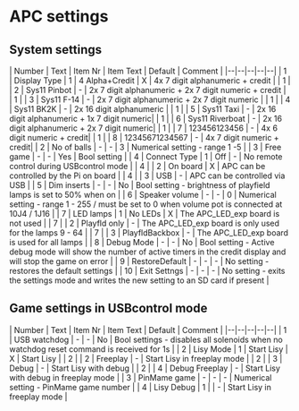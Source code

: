 # APC settings

## System settings

| Number | Text  | Item Nr | Item Text | Default | Comment |
|--|--|--|--|--|
| 1 | Display Type | 1 | 4 Alpha+Credit | X | 4x 7 digit alphanumeric + credit |
| 1 |  | 2 | Sys11 Pinbot | - | 2x 7 digit alphanumeric + 2x 7 digit numeric + credit |
| 1 |  | 3 | Sys11 F-14 | - | 2x 7 digit alphanumeric + 2x 7 digit numeric |
| 1 |  | 4 | Sys11 BK2K | - | 2x 16 digit alphanumeric |
| 1 |  | 5 | Sys11 Taxi | - | 2x 16 digit alphanumeric + 1x 7 digit numeric|
| 1 |  | 6 | Sys11 Riverboat | - | 2x 16 digit alphanumeric + 2x 7 digit numeric|
| 1 |  | 7 | 123456123456 | - | 4x 6 digit numeric + credit|
| 1 |  | 8 | 12345671234567 | - | 4x 7 digit numeric + credit|
| 2 | No of balls | - | - | 3 | Numerical setting - range 1 -5 |
| 3 | Free game | - | - | Yes | Bool setting |
| 4 | Connect Type | 1 | Off | - | No remote control during USBcontrol mode |
| 4 |  | 2 | On board | X | APC can be controlled by the Pi on board |
| 4 |  | 3 | USB | - | APC can be controlled via USB |
| 5 | Dim inserts | - | - | No | Bool setting - brightness of playfield lamps is set to 50% when on |
| 6 | Speaker volume | - | - | 0 | Numerical setting - range 1 - 255 / must be set to 0 when volume pot is connected at 10J4 / 1J16 |
| 7 | LED lamps | 1 | No LEDs | X | The APC_LED_exp board is not used |
| 7 |  | 2 | Playfld only | - | The APC_LED_exp board is only used for the lamps 9 - 64 |
| 7 |  | 3 | PlayfldBackbox | - | The APC_LED_exp board is used for all lamps |
| 8 | Debug Mode | - | - | No | Bool setting - Active debug mode will show the number of active timers in the credit display and will stop the game on error |
| 9 | RestoreDefault | - | - | - | No setting - restores the default settings |
| 10 | Exit Settngs | - | - | - | No setting - exits the settings mode and writes the new setting to an SD card if present |

## Game settings in USBcontrol mode

| Number | Text  | Item Nr | Item Text | Default | Comment |
|--|--|--|--|--|
| 1 | USB watchdog | - | - | No | Bool settings - disables all solenoids when no watchdog reset command is received for 1s |
| 2 | Lisy Mode | 1 | Start Lisy | X | Start Lisy |
| 2 | | 2 | Freeplay | - | Start Lisy in freeplay mode |
| 2 | | 3 | Debug | - | Start Lisy with debug |
| 2 | | 4 | Debug Freeplay | - | Start Lisy with debug in freeplay mode |
| 3 | PinMame game | - | - | - | Numerical setting - PinMame game number |
| 4 | Lisy Debug | 1 |  | - | Start Lisy in freeplay mode |
